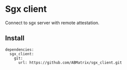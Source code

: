 # Sgx client

Connect to sgx server with remote attestation.

## Install

```
dependencies:
  sgx_client:
    git:
      url: https://github.com/ABMatrix/sgx_client.git
```
